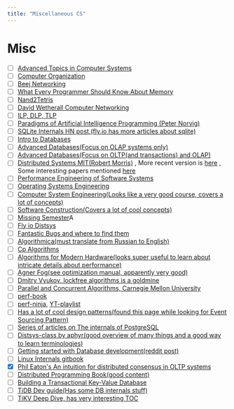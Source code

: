 ```yaml
---
title: "Miscellaneous CS"
---
```


# Misc

- [ ] [Advanced Topics in Computer Systems](http://people.eecs.berkeley.edu/~kubitron/cs262/index_lectures.html)
- [ ] [Computer Organization](https://youtube.com/playlist?list=PLhwVAYxlh5dvB1MkZrcRZy6x_a2yORNAu)
- [ ] [Beej Networking](https://beej.us/guide/bgnet/)
- [ ] [What Every Programmer Should Know About Memory](https://people.freebsd.org/~lstewart/articles/cpumemory.pdf)
- [ ] [Nand2Tetris](https://www.nand2tetris.org/)
- [ ] [David Wetherall Computer Networking](https://youtube.com/playlist?list=PLm556dMNleHc1MWN5BX9B2XkwkNE2Djiu)
- [ ] [ILP, DLP, TLP](https://youtube.com/playlist?list=PLeWkeA7esB-PcOTrTCvAsaCArnCMQkcNv)
- [ ] [Paradigms of Artificial Intelligence Programming (Peter Norvig)](https://news.ycombinator.com/item?id=32458048)
- [ ] [SQLite Internals HN post,(fly.io has more articles about sqlite)](https://news.ycombinator.com/item?id=32250426)
- [ ] [Intro to Databases](https://15445.courses.cs.cmu.edu/fall2023/)
- [ ] [Advanced Databases(Focus on OLAP systems only)](https://15721.courses.cs.cmu.edu/spring2024/)
- [ ] [Advanced Databases(Focus on OLTP(and transactions) and OLAP)](https://15721.courses.cs.cmu.edu/spring2020/)
- [ ] [Distributed Systems MIT(Robert Morris)](http://nil.csail.mit.edu/6.824/2020/)
      , More recent version is [here](https://pdos.csail.mit.edu/6.824/) ,
      Some interesting papers mentioned
      [here](https://lieuzhenghong.com/mit_6.824_self_study/)
- [ ] [Performance Engineering of Software Systems](https://ocw.mit.edu/courses/6-172-performance-engineering-of-software-systems-fall-2018/)
- [ ] [Operating Systems Engineering](https://ocw.mit.edu/courses/6-828-operating-system-engineering-fall-2012/pages/lecture-notes-and-readings/)
- [ ] [Computer System Engineering(Looks like a very good course, covers a lot of concepts)](https://ocw.mit.edu/courses/6-033-computer-system-engineering-spring-2018/)
- [ ] [Software Construction(Covers a lot of cool concepts)](http://web.mit.edu/6.005/www/archive/)
- [ ] [Missing Semester](https://news.ycombinator.com/item?id=22226380)A
- [ ] [Fly io Distsys](https://fly.io/dist-sys/)
- [ ] [Fantastic Bugs and where to find them](https://cmu-fantastic-bugs.github.io/)
- [ ] [Algorithmica(must translate from Russian to English)](https://ru.algorithmica.org/)
- [ ] [Cp Algorithms](https://cp-algorithms.com/)
- [ ] [Algorithms for Modern Hardware(looks super useful to learn about intricate details about performance)](https://en.algorithmica.org/hpc/)
- [ ] [Agner Fog(see optimization manual, apparently very good)](https://www.agner.org/optimize)
- [ ] [Dmitry Vyukov, lockfree algorithms is a goldmine](https://www.1024cores.net/)
- [ ] [Parallel and Concurrent Algorithms, Carnegie Mellon University](https://www.cs.cmu.edu/~guyb/paralg/)
- [ ] [perf-book](https://github.com/dendibakh/perf-book)
- [ ] [perf-ninja](https://github.com/dendibakh/perf-ninja),
      [YT-playlist](https://www.youtube.com/playlist?list=PLRWO2AL1QAV6bJAU2kgB4xfodGID43Y5d)
- [ ] [Has a lot of cool design patterns(found this page while looking for Event Sourcing Pattern)](https://learn.microsoft.com/en-us/azure/architecture/patterns/)
- [ ] [Series of articles on The internals of PostgreSQL](https://www.interdb.jp/pg/index.html?s=08)
- [ ] [Distsys-class by aphyr(good overview of many things and a good way to learn terminologies)](https://github.com/aphyr/distsys-class#an-introduction-to-distributed-systems)
- [ ] [Getting started with Database development(reddit post)](https://www.reddit.com/r/databasedevelopment/comments/unj8d1/getting_started_with_database_development/)
- [ ] [Linux Internals gitbook](https://0xax.gitbooks.io/linux-insides/content/)
- [X] [Phil Eaton's An intuition for distributed consensus in OLTP systems](https://notes.eatonphil.com/2024-02-08-an-intuition-for-distributed-consensus-in-oltp-systems.html)
- [ ] [Distributed Programming Book(good content)](https://github.com/heathermiller/dist-prog-book)
- [ ] [Building a Transactional Key-Value Database](https://brianshih1.github.io/mini-key-value-db/chapter_1/motivation.html)
- [ ] [TiDB Dev guide(Has some DB internals stuff)](https://pingcap.github.io/tidb-dev-guide/index.html?s=08)
- [ ] [TiKV Deep Dive, has very interesting TOC](https://tikv.github.io/deep-dive-tikv/overview/introduction.html)
